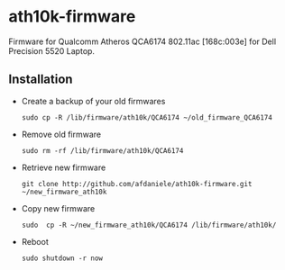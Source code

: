 # ath10k-firmware
Firmware for Qualcomm Atheros QCA6174 802.11ac [168c:003e] for Dell Precision 5520 Laptop.

## Installation

- Create a backup of your old firmwares

	`sudo cp -R /lib/firmware/ath10k/QCA6174 ~/old_firmware_QCA6174`
	
- Remove old firmware

	`sudo rm -rf /lib/firmware/ath10k/QCA6174`

- Retrieve new firmware

	`git clone http://github.com/afdaniele/ath10k-firmware.git ~/new_firmware_ath10k`

- Copy new firmware

	`sudo  cp -R ~/new_firmware_ath10k/QCA6174 /lib/firmware/ath10k/`

- Reboot

	`sudo shutdown -r now`
